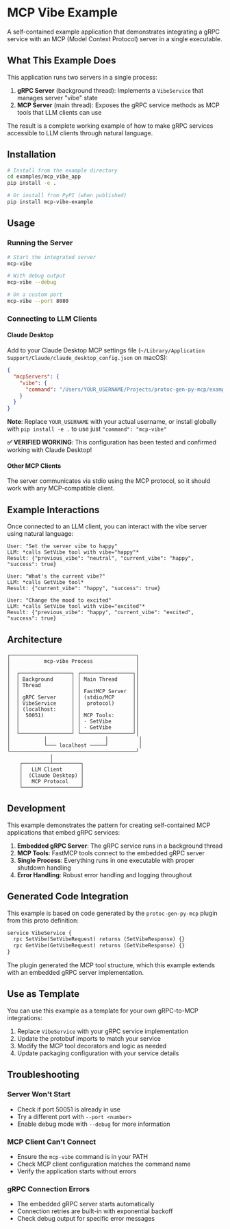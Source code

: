 # MCP Vibe Example

A self-contained example application that demonstrates integrating a gRPC service with an MCP (Model Context Protocol) server in a single executable.

## What This Example Does

This application runs two servers in a single process:

1. **gRPC Server** (background thread): Implements a `VibeService` that manages server "vibe" state
2. **MCP Server** (main thread): Exposes the gRPC service methods as MCP tools that LLM clients can use

The result is a complete working example of how to make gRPC services accessible to LLM clients through natural language.

## Installation

```bash
# Install from the example directory
cd examples/mcp_vibe_app
pip install -e .

# Or install from PyPI (when published)
pip install mcp-vibe-example
```

## Usage

### Running the Server

```bash
# Start the integrated server
mcp-vibe

# With debug output
mcp-vibe --debug

# On a custom port
mcp-vibe --port 8080
```

### Connecting to LLM Clients

#### Claude Desktop

Add to your Claude Desktop MCP settings file (`~/Library/Application Support/Claude/claude_desktop_config.json` on macOS):

```json
{
  "mcpServers": {
    "vibe": {
      "command": "/Users/YOUR_USERNAME/Projects/protoc-gen-py-mcp/examples/mcp_vibe_example/.venv/bin/mcp-vibe"
    }
  }
}
```

**Note**: Replace `YOUR_USERNAME` with your actual username, or install globally with `pip install -e .` to use just `"command": "mcp-vibe"`

**✅ VERIFIED WORKING**: This configuration has been tested and confirmed working with Claude Desktop!

#### Other MCP Clients

The server communicates via stdio using the MCP protocol, so it should work with any MCP-compatible client.

## Example Interactions

Once connected to an LLM client, you can interact with the vibe server using natural language:

```
User: "Set the server vibe to happy"
LLM: *calls SetVibe tool with vibe="happy"*
Result: {"previous_vibe": "neutral", "current_vibe": "happy", "success": true}

User: "What's the current vibe?"
LLM: *calls GetVibe tool*
Result: {"current_vibe": "happy", "success": true}

User: "Change the mood to excited"
LLM: *calls SetVibe tool with vibe="excited"*
Result: {"previous_vibe": "happy", "current_vibe": "excited", "success": true}
```

## Architecture

```
┌─────────────────────────────────────────┐
│           mcp-vibe Process              │
│                                         │
│  ┌─────────────────┐ ┌─────────────────┐│
│  │ Background      │ │ Main Thread     ││
│  │ Thread          │ │                 ││
│  │                 │ │ FastMCP Server  ││
│  │ gRPC Server     │ │ (stdio/MCP      ││
│  │ VibeService     │ │  protocol)      ││
│  │ (localhost:     │ │                 ││
│  │  50051)         │ │ MCP Tools:      ││
│  │                 │ │ - SetVibe       ││
│  │                 │ │ - GetVibe       ││
│  └─────────────────┘ └─────────────────┘│
│           │                   │          │
│           └─── localhost ─────┘          │
└─────────────────────────────────────────┘
              │
    ┌─────────┴─────────┐
    │   LLM Client      │
    │  (Claude Desktop) │
    │   MCP Protocol    │
    └───────────────────┘
```

## Development

This example demonstrates the pattern for creating self-contained MCP applications that embed gRPC services:

1. **Embedded gRPC Server**: The gRPC service runs in a background thread
2. **MCP Tools**: FastMCP tools connect to the embedded gRPC server
3. **Single Process**: Everything runs in one executable with proper shutdown handling
4. **Error Handling**: Robust error handling and logging throughout

## Generated Code Integration

This example is based on code generated by the `protoc-gen-py-mcp` plugin from this proto definition:

```protobuf
service VibeService {
  rpc SetVibe(SetVibeRequest) returns (SetVibeResponse) {}
  rpc GetVibe(GetVibeRequest) returns (GetVibeResponse) {}
}
```

The plugin generated the MCP tool structure, which this example extends with an embedded gRPC server implementation.

## Use as Template

You can use this example as a template for your own gRPC-to-MCP integrations:

1. Replace `VibeService` with your gRPC service implementation
2. Update the protobuf imports to match your service
3. Modify the MCP tool decorators and logic as needed
4. Update packaging configuration with your service details

## Troubleshooting

### Server Won't Start
- Check if port 50051 is already in use
- Try a different port with `--port <number>`
- Enable debug mode with `--debug` for more information

### MCP Client Can't Connect
- Ensure the `mcp-vibe` command is in your PATH
- Check MCP client configuration matches the command name
- Verify the application starts without errors

### gRPC Connection Errors
- The embedded gRPC server starts automatically
- Connection retries are built-in with exponential backoff
- Check debug output for specific error messages